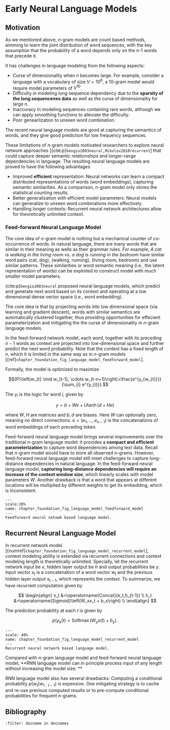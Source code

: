 # Early Neural Language Models

## Motivation

As we mentioned above, $n$-gram models are count based methods, aimming to learn the joint distribution of word sequences, with the key assumption that the probability of a word depends only on the n-1 words that precede it.

It has challenges in language modeling from the following aspects:
* Curse of dimensionality when $n$ becomes large. For example, consider a language with a vocabulary of size $V = 10^6$, a 10-gram model would require model parameters of $V^{10}$.
* Difficulty in modeling long sequence dependency due to the **sparsity of the long sequencenes data** as well as the curse of dimensionaltiy for large $n$. 
* Inaccuracy in modeling sequences containing rare words, although we can apply smoothing functions to alleviate the difficulty. 
* Poor genearlization to unseen word combination.
  
The recent neural language models are good at capturing the semantics of words, and they give good prediction for low frequency sequences.

These limitations of $n$-gram models motivated researchers to explore neural network approaches [{cite:p}`bengio2003neural,Mikolov2010recurrent`] that could capture deeper semantic relationships and longer-range dependencies in language. The resulting neural language models are proved to have the following advantages
* Improved **efficient** representation: Neural networks can learn a compact distributed representations of words (word embeddings), capturing semantic similarities. As a comparison, n-gram model only stores the statistical counting results.
* Better generalization with efficient model parameters: Neural models can generalize to unseen word combinations more effectively.
* Handling longer contexts: Recurrent neural network architectures allow for theoretically unlimited context.



### Feed-forward Neural Language Model

The core idea of $n$-gram model is nothing but a mechanical counter of co-occurrence of words. In natural language, there are many words that are similar in their meaning as wells as their grammar rules. 
For example, *A cat is walking in the living room* vs. *a dog is running in the bedroom* have similar word pairs (cat, dog), (walking, running), (living room, bedroom) and use similar patterns. 
These similarities or word semantic meaning (i.e., the latent representation of words) can be exploited to construct model with much smaller model parameters. 

{cite:p}`bengio2003neural` proposed neural language models, which predict and generate next word based on its context and operating at a low dimensional dense vector space (i.e., word embedding). 

The core idea is that by projecting words into low dimensional space (via learning and gradient descent), words with similar semantics are automatically clustered together, thus providing opportunities for effecient parameterization and mitigating the the curse of dimensionality in $n$-gram language models. 

In the feed-forward network model, each word, together with its preceding $n - 1$ words as context are projected into low-dimensional space and further predict the next word probability. Note that the context has a fixed length of $n$, which it is limited in the same way as in $n$-gram models [{ref}`chapter_foundation_fig_language_model_feedforward_model`].

Formally, the model is optimized to maximize

$${P}\left(w_{t} \mid w_{t-1}, \cdots w_{t-n+1}\right)=\frac{e^{y_{w_{t}}}}{\sum_{i} e^{y_{i}}}.$$

The $y_{i}$ is the logic for word $i$, given by

$$
y=b+We+U \tanh(d+He)
$$

where $W, H$ are matrices and $b, d$ are biases. Here $W$ can optionally zero, meaning no direct connections. $e = (e_1,...,e_{n-1})$ is the concatenations of word embeddings of each preceding token. 

Feed-forward neural language model brings several improvements over the traditional $n$-gram language model: it provides a **compact and efficient parameterization** to capture word dependencies among text data. Recall that $n$-gram model would have to store all observed $n$-grams. However, feed-forward neural language model still meet challenges to capture long-distance dependencies in natural language. In the feed-forward neural language model, **capturing long-distance dependencies will require an increase of the context window size**, which linearly scales with model parameters $W$. Another drawback is that a word that appears at different locations will be multiplied by different weights to get its embedding, which is inconsistent. 

```{figure} ../img/chapter_foundation/languageModeling/FeedForwardModel_v2.png
---
scale:20%
name: chapter_foundation_fig_language_model_feedforward_model
---
Feedforward neural netowk based language model.
```
## Recurrent Neural Language Model

In recurrent network model [{numref}`chapter_foundation_fig_language_model_recurrent_model`], context modeling ability is extended via recurrent connections and context modeling length is theoretically unlimited.
Specially, let the recurrent network input be $x$, hidden layer output be $h$  and output probabilities be $y$. Input vector $x_t$ is a concatenation of a word vector $w_t$ and the previous hidden layer output $s_{t-1}$, which represents the context. To summarize, we have recurrent computation given by

$$
\begin{align}
	x_t &=\operatorname{Concat}(e_t,h_{t-1}) \\
	h_t &=\operatorname{Sigmoid}\left(W_xx_t + b_x\right) \\
\end{align}
$$

The prediction probability at each $t$ is given by

$$	p(y_{k}(t) =\operatorname{Softmax}\left(W_ys(t) + b_y\right).$$


```{figure} ../img/chapter_foundation/languageModeling/RecurrentModel_v2.png
---
scale: 40%
name: chapter_foundation_fig_language_model_recurrent_model
---
Recurrent neural network based language model.
```

Compared with $n$-gram language model and feed-forward neural language model, **RNN language model can in principle process input of any length without increasing the model size. **

RNN language model also has several drawbacks: Computing a conditional probability $p(w_t|w_{1:t-1})$ is expensive. One mitigating strategy is to cache and re-use previous computed results or to pre-compute conditional probabilities for frequent $n$-grams.  

## Bibliography

```{bibliography} ../../_bibliography/references.bib
:filter: docname in docnames
```